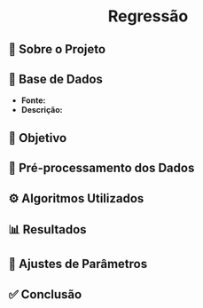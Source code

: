 <h1 align="center"> Regressão </h1>

## 🧠 Sobre o Projeto

<div align="justify">



</div>

##

## 📂 Base de Dados

- **Fonte:** 
- **Descrição:**


##

## 🎯 Objetivo



> 

##

## 🧹 Pré-processamento dos Dados



##

## ⚙️ Algoritmos Utilizados



##

## 📊 Resultados



##

## 🔧 Ajustes de Parâmetros



##

## ✅ Conclusão
